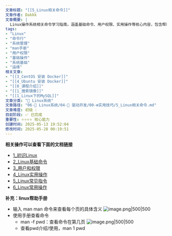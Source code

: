 ```yaml
---
文章标题: "[[5_Linux相关命令]]" 
文章作者: Dakkk
文章概要: |
  Linux操作系统相关命令学习指南，涵盖基础命令、用户权限、实用操作等核心内容，包含帮助手册使用方法，为系统管理和命令行操作提供全面参考。
tags:
- "Linux"
- "命令行"
- "系统管理"
- "man手册"
- "用户权限"
- "基础操作"
- "系统基础"
- "运维"
相关文章:
- "[[3_CentOS 安装 Docker]]"
- "[[4_Ubuntu 安装 Docker]]"
- "[[0_课程介绍]]"
- "[[1_搜索镜像]]"
- "[[1_Linux下的MySQL]]"
文章分类: "🐧 Linux系统"
文章路径: "06-🐧 Linux系统/04-🔌 驱动开发/00-❇️实用技巧/5_Linux相关命令.md"
文章难度: 初级 💧
目前阶段: ✅ 已完成
重要性: ⭐⭐⭐⭐ 核心能力
创建时间: 2025-05-13 19:52:04
修改时间: 2025-05-28 00:19:51
---
```


**相关操作可以查看下面的文档链接**
- [1_初识Linux](../../02-⚙️%20系统基础/01-💻%20命令行操作/1_初识Linux.md)
- [2_Linux基础命令](../../02-⚙️%20系统基础/01-💻%20命令行操作/2_Linux基础命令.md)
- [3_用户和权限](../../02-⚙️%20系统基础/01-💻%20命令行操作/3_用户和权限.md)
- [4_Linux实用操作](../../02-⚙️%20系统基础/01-💻%20命令行操作/4_Linux实用操作.md)
- [5_Linux常见指令](../../02-⚙️%20系统基础/01-💻%20命令行操作/5_Linux常见指令.md)
- [6_Linux常用操作](../../02-⚙️%20系统基础/01-💻%20命令行操作/6_Linux常用操作.md)

**补充：linux帮助手册**

- 输入 man man 命令来查看每个页的具体含义
  ![image.png|500|500](https://my-obsidian-image.oss-cn-guangzhou.aliyuncs.com/2025/05/778c6378a5f99716075f9a55c629ccb8.png)
- 使用手册查看命令
	- man -f pwd：查看命令在第几页
	  ![image.png|500|500](https://my-obsidian-image.oss-cn-guangzhou.aliyuncs.com/2025/05/f896211a54a0cb593dfad799472a4028.png)
	- 查看pwd介绍/使用，man 1 pwd